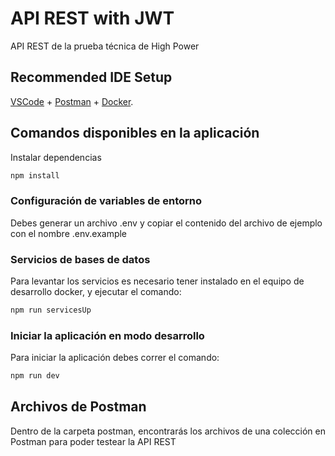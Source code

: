 # API REST with JWT
API REST de la prueba técnica de High Power

## Recommended IDE Setup

[VSCode](https://code.visualstudio.com/) + [Postman](https://www.postman.com) + [Docker](https://www.docker.com/).

## Comandos disponibles en la aplicación 

Instalar dependencias
```sh
npm install
```
### Configuración de variables de entorno
Debes generar un archivo .env y copiar el contenido del archivo de ejemplo con el nombre .env.example

### Servicios de bases de datos 
Para levantar los servicios es necesario tener instalado en el equipo de desarrollo docker, y ejecutar el comando: 

```sh
npm run servicesUp
```

### Iniciar la aplicación en modo desarrollo
Para iniciar la aplicación debes correr el comando: 
```sh
npm run dev
```

## Archivos de Postman
Dentro de la carpeta postman, encontrarás los archivos de una colección en Postman para poder testear la API REST 



